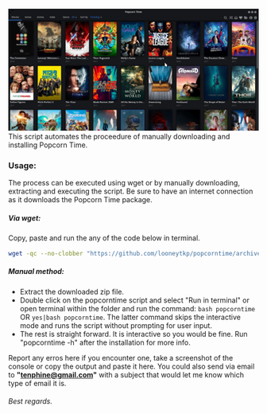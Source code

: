 ![popcorntime image](popcorn_img.jpeg)
This script automates the proceedure of manually downloading and installing Popcorn Time.
### Usage:
   The process can be executed using wget or by manually downloading, extracting and executing the script. Be sure to have an internet connection as it downloads the Popcorn Time package.
##### Via wget:
   Copy, paste and run the any of the code below in terminal.
   ```bash
wget -qc --no-clobber "https://github.com/looneytkp/popcorntime/archive/master.zip";unzip -oq master.zip;cd Popcorn* && bash popcorntime;cd - > /dev/null && rm -rf master.zip Popcorn*
```
##### Manual method:
  * Extract the downloaded zip file.
  * Double click on the popcorntime script and select "Run in terminal" or open terminal within the folder and run the command: `bash popcorntime` OR `yes|bash popcorntime`. The latter command skips the interactive mode and runs the script without prompting for user input.
  * The rest is straight forward. It is interactive so you would be fine. Run "popcorntime -h" after the installation for more info.

Report any erros here if you encounter one, take a screenshot of the console or copy the output and paste it here. You could also send via email to **"tenphine@gmail.com"** with a subject that would let me know which type of email it is.
###### Best regards.

